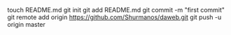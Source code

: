 touch README.md
git init
git add README.md
git commit -m "first commit"
git remote add origin https://github.com/Shurmanos/daweb.git
git push -u origin master